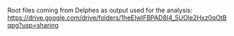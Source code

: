 Root files coming from Delphes as output used for the analysis: https://drive.google.com/drive/folders/1heEIwIFBPAD8I4_5UOle2Hxz0qOtBqpg?usp=sharing
